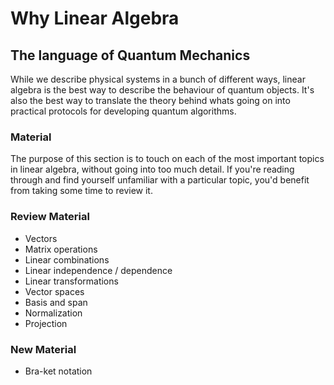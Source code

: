# Why Linear Algebra

## The language of Quantum Mechanics

While we describe physical systems in a bunch of different ways, linear algebra is the best way to describe the behaviour of quantum objects. It's also the best way to translate the theory behind whats going on into practical protocols for developing quantum algorithms.

### Material

The purpose of this section is to touch on each of the most important topics in linear algebra, without going into too much detail. If you're reading through and find yourself unfamiliar with a particular topic, you'd benefit from taking some time to review it.

### Review Material

* Vectors
* Matrix operations
* Linear combinations
* Linear independence / dependence
* Linear transformations
* Vector spaces
* Basis and span
* Normalization
* Projection

### New Material

* Bra-ket notation

